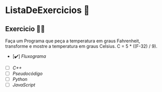 # ListaDeExercicios 🚀

## Exercicio 👨‍💻

Faça um Programa que peça a temperatura em graus Fahrenheit, transforme e mostre a temperatura em graus Celsius.
C = 5 * ((F-32) / 9).

- [✔️] _Fluxograma_
- [ ] _C++_
- [ ] _Pseudocódigo_
- [ ] _Python_
- [ ] _JavaScript_